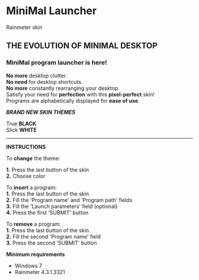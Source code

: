 # MiniMal Launcher
Rainmeter skin

## THE EVOLUTION OF MINIMAL DESKTOP


### MiniMal program launcher is here!

**No more** desktop clutter.  
**No need** for desktop shortcuts.  
**No more** constantly rearranging your desktop.  
Satisfy your need for **perfection** with this **pixel-perfect** skin!  
Programs are alphabetically displayed for **ease of use**.  


***BRAND NEW SKIN THEMES***

True **BLACK**  
Slick **WHITE**  

***************************
      

**INSTRUCTIONS**

To **change** the theme:  

**1.** Press the last button of the skin  
**2.** Choose color  

To **insert** a program:  
**1.** Press the last button of the skin  
**2.** Fill the 'Program name' and 'Program path' fields  
**3.** Fill the 'Launch parameters' field (optional)  
**4.** Press the first 'SUBMIT' button  

To **remove** a program:  
**1.** Press the last button of the skin  
**2.** Fill the second 'Program name' field  
**3.** Press the second 'SUBMIT' button  


**Minimum requirements**
- Windows 7  
- Rainmeter 4.3.1.3321  
